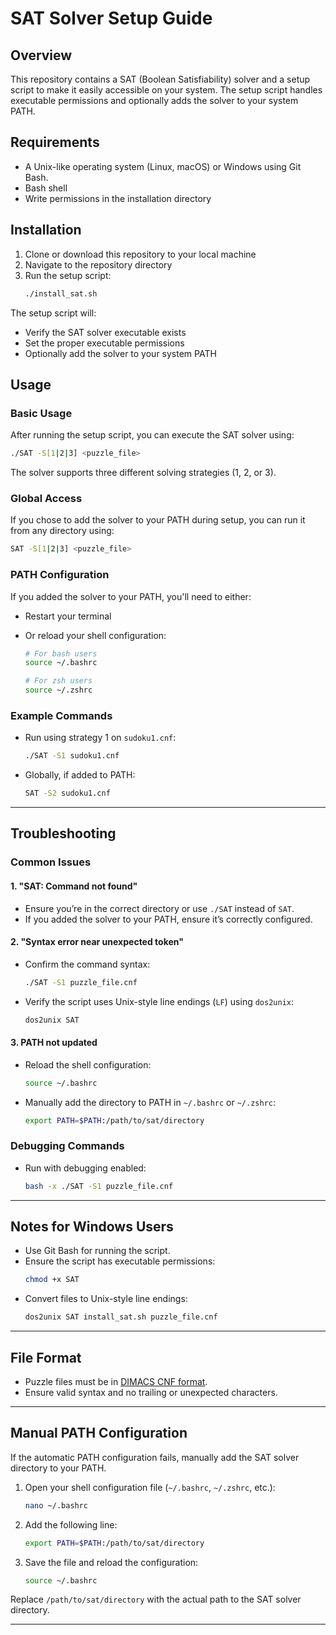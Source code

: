 # SAT Solver Setup Guide

## Overview

This repository contains a SAT (Boolean Satisfiability) solver and a setup script to make it easily accessible on your system. The setup script handles executable permissions and optionally adds the solver to your system PATH.

## Requirements

- A Unix-like operating system (Linux, macOS) or Windows using Git Bash.
- Bash shell
- Write permissions in the installation directory

## Installation

1. Clone or download this repository to your local machine
2. Navigate to the repository directory
3. Run the setup script:
   ```bash
   ./install_sat.sh
   ```

The setup script will:

- Verify the SAT solver executable exists
- Set the proper executable permissions
- Optionally add the solver to your system PATH

## Usage

### Basic Usage

After running the setup script, you can execute the SAT solver using:

```bash
./SAT -S[1|2|3] <puzzle_file>
```

The solver supports three different solving strategies (1, 2, or 3).

### Global Access

If you chose to add the solver to your PATH during setup, you can run it from any directory using:

```bash
SAT -S[1|2|3] <puzzle_file>
```

### PATH Configuration

If you added the solver to your PATH, you'll need to either:

- Restart your terminal
- Or reload your shell configuration:

  ```bash
  # For bash users
  source ~/.bashrc

  # For zsh users
  source ~/.zshrc
  ```
  
### Example Commands
- Run using strategy 1 on `sudoku1.cnf`:
  ```bash
  ./SAT -S1 sudoku1.cnf
  ```

- Globally, if added to PATH:
  ```bash
  SAT -S2 sudoku1.cnf
  ```

---

## Troubleshooting

### Common Issues

#### 1. "SAT: Command not found"
- Ensure you’re in the correct directory or use `./SAT` instead of `SAT`.
- If you added the solver to your PATH, ensure it’s correctly configured.

#### 2. "Syntax error near unexpected token"
- Confirm the command syntax:
  ```bash
  ./SAT -S1 puzzle_file.cnf
  ```
- Verify the script uses Unix-style line endings (`LF`) using `dos2unix`:
  ```bash
  dos2unix SAT
  ```

#### 3. PATH not updated
- Reload the shell configuration:
  ```bash
  source ~/.bashrc
  ```
- Manually add the directory to PATH in `~/.bashrc` or `~/.zshrc`:
  ```bash
  export PATH=$PATH:/path/to/sat/directory
  ```
### Debugging Commands
- Run with debugging enabled:
  ```bash
  bash -x ./SAT -S1 puzzle_file.cnf
  ```

---

## Notes for Windows Users

- Use Git Bash for running the script.
- Ensure the script has executable permissions:
  ```bash
  chmod +x SAT
  ```
- Convert files to Unix-style line endings:
  ```bash
  dos2unix SAT install_sat.sh puzzle_file.cnf
  ```

---


## File Format
- Puzzle files must be in [DIMACS CNF format]().
- Ensure valid syntax and no trailing or unexpected characters.

---

## Manual PATH Configuration
If the automatic PATH configuration fails, manually add the SAT solver directory to your PATH.

1. Open your shell configuration file (`~/.bashrc`, `~/.zshrc`, etc.):
   ```bash
   nano ~/.bashrc
   ```
2. Add the following line:
   ```bash
   export PATH=$PATH:/path/to/sat/directory
   ```
3. Save the file and reload the configuration:
   ```bash
   source ~/.bashrc
   ```

Replace `/path/to/sat/directory` with the actual path to the SAT solver directory.

---
